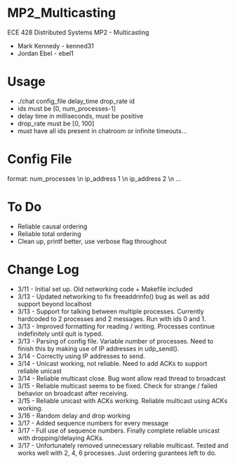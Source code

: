 MP2_Multicasting
================

ECE 428 Distributed Systems MP2 - Multicasting

- Mark Kennedy - kenned31
- Jordan Ebel  - ebel1

Usage
=====
- ./chat config_file delay_time drop_rate id
- ids must be [0, num_processes-1]
- delay time in milliseconds, must be positive
- drop_rate must be [0, 100]
- must have all ids present in chatroom or infinite timeouts...

Config File
===========
format:
    num_processes \n
    ip_address 1 \n
    ip_address 2 \n 
    ...

To Do
======
- Reliable causal ordering
- Reliable total ordering
- Clean up, printf better, use verbose flag throughout

Change Log
==========

- 3/11 - Initial set up.  Old networking code + Makefile included
- 3/13 - Updated networking to fix freeaddrinfo() bug as well as add support beyond localhost 
- 3/13 - Support for talking between multiple processes.  Currently hardcoded to 2 processes and 2 messages. Run with ids 0 and 1.
- 3/13 - Improved formatting for reading / writing.  Processes continue indefinitely until quit is typed.
- 3/13 - Parsing of config file.  Variable number of processes. Need to finish this by making use of IP addresses in udp_send().
- 3/14 - Correctly using IP addresses to send.
- 3/14 - Unicast working, not reliable.  Need to add ACKs to support reliable unicast
- 3/14 - Reliable multicast close.  Bug wont allow read thread to broadcast
- 3/15 - Reliable multicast seems to be fixed.  Check for strange / failed behavior on broadcast after receiving.
- 3/15 - Reliable unicast with ACKs working.  Reliable multicast using ACKs working.
- 3/16 - Random delay and drop working
- 3/17 - Added sequence numbers for every message
- 3/17 - Full use of sequence numbers.  Finally complete reliable unicast with dropping/delaying ACKs.
- 3/17 - Unfortunately removed unnecessary reliable multicast. Tested and works well with 2, 4, 6 processes.  Just ordering gurantees left to do.

